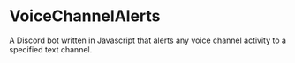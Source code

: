 # VoiceChannelAlerts
A Discord bot written in Javascript that alerts any voice channel activity to a specified text channel.
